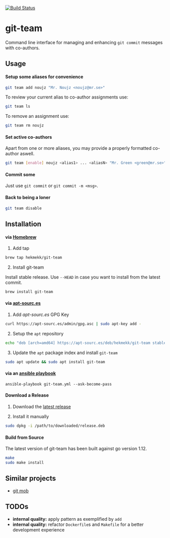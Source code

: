 [![Build Status](https://travis-ci.org/hekmekk/git-team.svg?branch=master)](https://travis-ci.org/hekmekk/git-team)

# git-team

Command line interface for managing and enhancing `git commit` messages with co-authors.

## Usage

#### Setup some aliases for convenience
```bash
git team add noujz "Mr. Noujz <noujz@mr.se>"
```

To review your current alias to co-author assignments use:
```bash
git team ls
```

To remove an assignment use:
```bash
git team rm noujz
```

#### Set active co-authors
Apart from one or more aliases, you may provide a properly formatted co-author aswell.
```bash
git team [enable] noujz <alias1> ... <aliasN> "Mr. Green <green@mr.se>"
```

#### Commit some
Just use `git commit` or `git commit -m <msg>`.

#### Back to being a loner
```bash
git team disable
```

## Installation
#### via [Homebrew](https://brew.sh)
1. Add tap

```bash
brew tap hekmekk/git-team
```

2. Install git-team

Install stable release. Use `--HEAD` in case you want to install from the latest commit.
```bash
brew install git-team
```

#### via [apt-sourc.es](https://apt-sourc.es)
1. Add *apt-sourc.es* GPG Key
```bash
curl https://apt-sourc.es/admin/gpg.asc | sudo apt-key add -
```

2. Setup the `apt` repository
```bash
echo "deb [arch=amd64] https://apt-sourc.es/deb/hekmekk/git-team stable main" | sudo tee /etc/apt/sources.list.d/git-team.list
```

3. Update the `apt` package index and install `git-team`
```bash
sudo apt update && sudo apt install git-team
```

#### via an [ansible playbook](../master/contrib/ansible/roles/git-team/tasks/main.yml)
```
ansible-playbook git-team.yml --ask-become-pass
```

#### Download a Release
1. Download the [latest release](https://github.com/hekmekk/git-team/releases/latest)

2. Install it manually
```bash
sudo dpkg -i /path/to/downloaded/release.deb
```

#### Build from Source
The latest version of git-team has been built against go version 1.12.
```bash
make
sudo make install
```

## Similar projects
- [git mob](https://www.npmjs.com/package/git-mob)

## TODOs
- **internal quality:** apply pattern as exemplified by `add`
- **internal quality:** refactor `Dockerfile`s and `Makefile` for a better development experience


